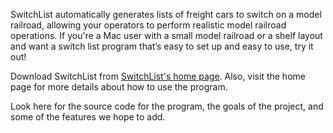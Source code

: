 SwitchList automatically generates lists of freight cars to switch on a model railroad, allowing your operators to perform realistic model railroad operations. If you're a Mac user with a small model railroad or a shelf layout and want a switch list program that’s easy to set up and easy to use, try it out!

Download SwitchList from [SwitchList's home page](http://www.vasonabranch.com/switchlist). Also, visit the home page for more details about how to use the program.

Look here for the source code for the program, the goals of the project, and some of the features we hope to add.

